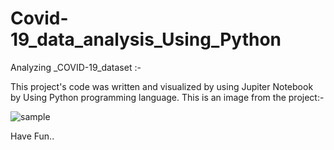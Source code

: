 # Covid-19_data_analysis_Using_Python

Analyzing _COVID-19_dataset :- 

This project's code was written and visualized by using Jupiter Notebook by Using Python programming language.
This is an image from the project:-

![sample](https://user-images.githubusercontent.com/56019016/103416615-2f8bd880-4b90-11eb-8aef-cc1a5f0e3b65.png)


Have Fun..
